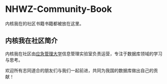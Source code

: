# NHWZ-Community-Book

内核我在的社区书籍书籍都被放在这里。

## 内核我在社区简介

内核我在社区由[应急管理大学](https://baike.baidu.com/item/%E5%BA%94%E6%80%A5%E7%AE%A1%E7%90%86%E5%A4%A7%E5%AD%A6)信息管理实验室负责运营，专注于数据库领域的学习与思考。

欢迎所有志同道合的朋友们与我们一起前进，共同为我国的数据库做出自己的贡献！

